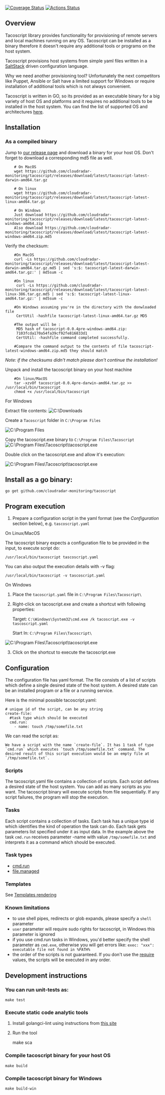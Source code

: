 [![Coverage Status](https://coveralls.io/repos/github/cloudradar-monitoring/tacoscript/badge.svg)](https://coveralls.io/github/cloudradar-monitoring/tacoscript)
[![Actions Status](https://github.com/cloudradar-monitoring/tacoscript/workflows/Go/badge.svg)](https://github.com/cloudradar-monitoring/tacoscript/actions)
## Overview
Tacoscript library provides functionality for provisioning of remote servers and local machines running on any OS. Tacoscript can be installed as a binary therefore it doesn't require any additional tools or programs on the host system. 

Tacoscript provisions host systems from simple yaml files written in a [SaltStack](https://www.saltstack.com/) driven configuration language. 

Why we need another provisioning tool? Unfortunately the next competitors like Puppet, Ansible or Salt have a limited support for Windows or require installation of additional tools which is not always convenient.

Tacoscript is written in GO, so its provided as an executable binary for a big variety of host OS and platforms and it requires no additional tools to be installed in the host system. You can find the list of supported OS and architectures [here](https://golang.org/doc/install/source#environment). 

## Installation

### As a compiled binary

Jump to [our release page](https://github.com/cloudradar-monitoring/tacoscript/releases/tag/latest) and download a binary for your host OS. Don't forget to download a corresponding md5 file as well.


        # On MacOS
        wget https://github.com/cloudradar-monitoring/tacoscript/releases/download/latest/tacoscript-latest-darwin-amd64.tar.gz
        
        # On linux
        wget https://github.com/cloudradar-monitoring/tacoscript/releases/download/latest/tacoscript-latest-linux-amd64.tar.gz
        
        # On Windows
        Just download https://github.com/cloudradar-monitoring/tacoscript/releases/download/latest/tacoscript-latest-windows-amd64.zip
        Also download https://github.com/cloudradar-monitoring/tacoscript/releases/download/latest/tacoscript-latest-windows-amd64.zip.md5
     
     
Verify the checksum:

    
        #On MacOS
        curl -Ls https://github.com/cloudradar-monitoring/tacoscript/releases/download/latest/tacoscript-latest-darwin-amd64.tar.gz.md5 | sed 's:$: tacoscript-latest-darwin-amd64.tar.gz:' | md5sum -c
        
        #On linux
         curl -Ls https://github.com/cloudradar-monitoring/tacoscript/releases/download/latest/tacoscript-latest-linux-386.tar.gz.md5 | sed 's:$: tacoscript-latest-linux-amd64.tar.gz:' | md5sum -c
         
        #On Windows assuming you're in the directory with the donwloaded file
         CertUtil -hashfile tacoscript-latest-linux-amd64.tar.gz MD5
        
        #The output will be :
         MD5 hash of tacoscript-0.0.4pre-windows-amd64.zip:
         7103fcda170a54fa39cf92fe816833d1
         CertUtil: -hashfile command completed successfully.
        
        #Compare the command output to the contents of file tacoscript-latest-windows-amd64.zip.md5 they should match
  
  
    
_Note: if the checksums didn't match please don't continue the installation!_

Unpack and install the tacoscript binary on your host machine

    
        #On linux/MacOS
        tar -xzvOf tacoscript-0.0.4pre-darwin-amd64.tar.gz >> /usr/local/bin/tacoscript
        chmod +x /usr/local/bin/tacoscript
    

For Windows

Extract file contents:
![C:\Downloads](docs/Extract.png?raw=true "Extract")

Create a `Tacoscript` folder in `C:\Program Files`

![C:\Program Files](docs/ProgramFiles.png?raw=true "ProgramFiles")

Copy the tacoscript.exe binary to `C:\Program Files\Tacoscript`
![C:\Program Files\Tacoscript\tacoscript.exe](docs/ProgramFilesWithTacoscript.png?raw=true "ProgramFilesWithTacoscript")

Double click on the tacoscript.exe and allow it's execution:

![C:\Program Files\Tacoscript\tacoscript.exe](docs/AllowRun.png?raw=true "AllowRun")

## Install as a go binary:

    go get github.com/cloudradar-monitoring/tacoscript

## Program execution

1. Prepare a configuration script in the yaml format (see the _Configuration_ section below), e.g. `tascoscript.yaml`

On Linux/MacOS

The tacoscript binary expects a configuration file to be provided in the input, to execute script do:

    /usr/local/bin/tacoscript tascoscript.yaml

You can also output the execution details with -v flag:

    /usr/local/bin/tacoscript -v tascoscript.yaml
    
On Windows

1. Place the `tacoscript.yaml` file in `C:\Program Files\Tacoscript\`

2. Right-click on tacoscript.exe and create a shortcut with following properties:

    Target: `C:\Windows\System32\cmd.exe /k tacoscript.exe -v tascoscript.yaml`
    
    Start In: `C:\Program Files\Tacoscript\`
 
![C:\Program Files\Tacoscript\tacoscript.exe](docs/Shortcut.png?raw=true "Shortcut")

3. Click on the shortcut to execute the tacoscript.exe

## Configuration

The configuration file has yaml format. The file consists of a list of scripts which define a single desired state of the host system. A desired state can be an installed program or a file or a running service. 

Here is the minimal possible tacoscript.yaml:


    # unique id of the script, can be any string
    create-file:
      #task type which should be executed
      cmd.run:
        - name: touch /tmp/somefile.txt
            
We can read the script as:

    
    We have a script with the name `create-file`. It has 1 task of type `cmd.run` which executes `touch /tmp/somefile.txt` command. The desired result of this script execution would be an empty file at `/tmp/somefile.txt`.
    

### Scripts
The tacoscript.yaml file contains a collection of scripts. Each script defines a desired state of the host system. You can add as many scripts as you want. The tacoscript binary will execute scripts from file sequentially. If any script failures, the program will stop the execution.

### Tasks
Each script contains a collection of tasks. Each task has a unique type id which identifies the kind of operation the task can do. Each task gets parameters list specified under it as input data. In the example above the task `cmd.run` receives parameter -name with value `/tmp/somefile.txt` and interprets it as a command which should be executed.  

### Task types

- [cmd.run](docs/modules/cmd/README.md)
- [file.managed](docs/modules/file/README.md)

### Templates
See [Templates rendering](docs/general/templates/README.md)

### Known limitations
- to use shell pipes, redirects or glob expands, please specify a `shell` parameter
- `user` parameter will require sudo rights for tacoscript, in Windows this parameter is ignored
- if you use cmd.run tasks in Windows, you'd better specify the shell parameter as `cmd.exe`, otherwise you will get errors like:
    `exec: "xxx": executable file not found in %PATH%`
- the order of the scripts is not guaranteed. If you don't use the [require](docs/general/dependencies/require.md) values, the scripts will be executed in any order.

## Development instructions

### You can run unit-tests as:

    make test
    
### Execute static code analytic tools

1. Install golangci-lint using instructions from [this site](https://golangci-lint.run/usage/install/)

2. Run the tool


    make sca

### Compile tacoscript binary for your host OS

    make build
    
### Compile tacoscript binary for Windows

    make build-win
